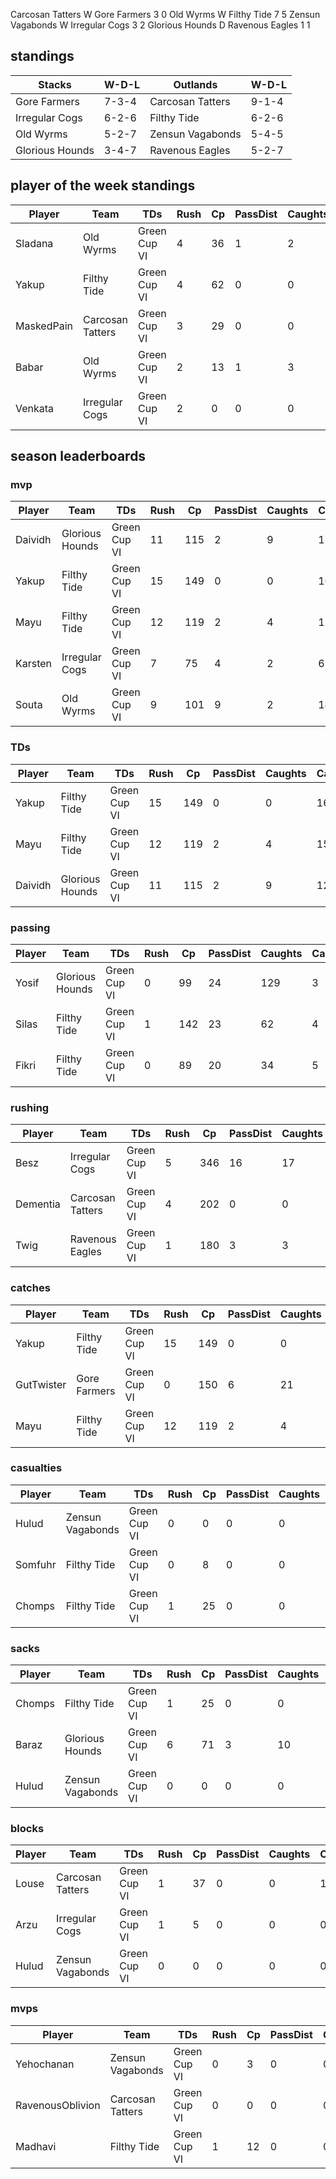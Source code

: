 Carcosan Tatters W Gore Farmers 3 0
Old Wyrms W Filthy Tide 7 5
Zensun Vagabonds W Irregular Cogs 3 2
Glorious Hounds D Ravenous Eagles 1 1

## standings

| Stacks | W-D-L | Outlands | W-D-L |
|-------|-----|--|--|
| Gore Farmers | 7-3-4 | Carcosan Tatters | 9-1-4 |
| Irregular Cogs | 6-2-6 | Filthy Tide | 6-2-6 |
| Old Wyrms | 5-2-7 | Zensun Vagabonds | 5-4-5 |
| Glorious Hounds | 3-4-7 | Ravenous Eagles | 5-2-7 |

## player of the week standings

| Player      | Team             | TDs  | Rush | Cp   | PassDist | Caughts | Cas  | Blocks | Sacks | MVPs | SPP  |
|-------------|------------------|------|------|------|----------|---------|------|--------|-------|------|------|
| Sladana   | Old Wyrms        | Green Cup VI |    4 |   36 |    1 |        2 |      4 |     0 |    0 |      1 |     0 |    0 |   13 |
| Yakup     | Filthy Tide      | Green Cup VI |    4 |   62 |    0 |        0 |      5 |     0 |    0 |      2 |     0 |    0 |   12 |
| MaskedPain | Carcosan Tatters | Green Cup VI |    3 |   29 |    0 |        0 |      2 |     0 |    0 |      5 |     1 |    0 |    9 |
| Babar      | Old Wyrms        | Green Cup VI |    2 |   13 |    1 |        3 |      2 |     0 |    0 |      2 |     1 |    0 |    7 |
| Venkata   | Irregular Cogs   | Green Cup VI |    2 |    0 |    0 |        0 |      1 |     0 |    0 |      4 |     0 |    0 |    6 |

## season leaderboards

### mvp

| Player            | Team             | TDs  | Rush | Cp   | PassDist | Caughts | Cas  | Blocks | Sacks | MVPs | SPP  |
|-------------------|------------------|------|------|------|----------|---------|------|--------|-------|------|------|
| Daividh | Glorious Hounds | Green Cup VI |   11 |  115 |    2 |        9 |     12 |     1 |    0 |     15 |     0 |    3 |   52 |
| Yakup   | Filthy Tide     | Green Cup VI |   15 |  149 |    0 |        0 |     16 |     0 |    1 |     10 |     1 |    0 |   47 |
| Mayu    | Filthy Tide     | Green Cup VI |   12 |  119 |    2 |        4 |     15 |     0 |    0 |     14 |     1 |    1 |   43 |
| Karsten | Irregular Cogs  | Green Cup VI |    7 |   75 |    4 |        2 |      6 |     0 |    4 |     57 |     4 |    2 |   43 |
| Souta   | Old Wyrms       | Green Cup VI |    9 |  101 |    9 |        2 |     14 |     0 |    0 |     18 |     1 |    1 |   41 |

### TDs

| Player            | Team             | TDs  | Rush | Cp   | PassDist | Caughts | Cas  | Blocks | Sacks | MVPs | SPP  |
|-------------------|------------------|------|------|------|----------|---------|------|--------|-------|------|------|
| Yakup   | Filthy Tide     | Green Cup VI |   15 |  149 |    0 |        0 |     16 |     0 |    1 |     10 |     1 |    0 |   47 |
| Mayu    | Filthy Tide     | Green Cup VI |   12 |  119 |    2 |        4 |     15 |     0 |    0 |     14 |     1 |    1 |   43 |
| Daividh | Glorious Hounds | Green Cup VI |   11 |  115 |    2 |        9 |     12 |     1 |    0 |     15 |     0 |    3 |   52 |

### passing

| Player            | Team             | TDs  | Rush | Cp   | PassDist | Caughts | Cas  | Blocks | Sacks | MVPs | SPP  |
|-------------------|------------------|------|------|------|----------|---------|------|--------|-------|------|------|
| Yosif | Glorious Hounds | Green Cup VI |    0 |   99 |   24 |      129 |      3 |     0 |    0 |      6 |     0 |    1 |   29 |
| Silas | Filthy Tide     | Green Cup VI |    1 |  142 |   23 |       62 |      4 |     1 |    1 |     15 |     2 |    1 |   35 |
| Fikri | Filthy Tide     | Green Cup VI |    0 |   89 |   20 |       34 |      5 |     0 |    2 |     21 |     0 |    2 |   34 |

### rushing

| Player            | Team             | TDs  | Rush | Cp   | PassDist | Caughts | Cas  | Blocks | Sacks | MVPs | SPP  |
|-------------------|------------------|------|------|------|----------|---------|------|--------|-------|------|------|
| Besz     | Irregular Cogs   | Green Cup VI |    5 |  346 |   16 |       17 |      2 |     0 |    0 |     12 |     0 |    1 |   36 |
| Dementia | Carcosan Tatters | Green Cup VI |    4 |  202 |    0 |        0 |      5 |     1 |    4 |     43 |     4 |    0 |   22 |
| Twig     | Ravenous Eagles  | Green Cup VI |    1 |  180 |    3 |        3 |      3 |     0 |    1 |     21 |     1 |    1 |   13 |


### catches

| Player            | Team             | TDs  | Rush | Cp   | PassDist | Caughts | Cas  | Blocks | Sacks | MVPs | SPP  |
|-------------------|------------------|------|------|------|----------|---------|------|--------|-------|------|------|
| Yakup      | Filthy Tide  | Green Cup VI |   15 |  149 |    0 |        0 |     16 |     0 |    1 |     10 |     1 |    0 |   47 |
| GutTwister | Gore Farmers | Green Cup VI |    0 |  150 |    6 |       21 |     15 |     0 |    0 |     18 |     0 |    0 |    6 |
| Mayu       | Filthy Tide  | Green Cup VI |   12 |  119 |    2 |        4 |     15 |     0 |    0 |     14 |     1 |    1 |   43 |

### casualties

| Player            | Team             | TDs  | Rush | Cp   | PassDist | Caughts | Cas  | Blocks | Sacks | MVPs | SPP  |
|-------------------|------------------|------|------|------|----------|---------|------|--------|-------|------|------|
| Hulud   | Zensun Vagabonds | Green Cup VI |    0 |    0 |    0 |        0 |      0 |     0 |   11 |    124 |     6 |    0 |   22 |
| Somfuhr | Filthy Tide      | Green Cup VI |    0 |    8 |    0 |        0 |      0 |     0 |    8 |    123 |     2 |    1 |   21 |
| Chomps  | Filthy Tide      | Green Cup VI |    1 |   25 |    0 |        0 |      1 |     0 |    7 |     94 |    10 |    1 |   22 |


### sacks

| Player            | Team             | TDs  | Rush | Cp   | PassDist | Caughts | Cas  | Blocks | Sacks | MVPs | SPP  |
|-------------------|------------------|------|------|------|----------|---------|------|--------|-------|------|------|
| Chomps | Filthy Tide      | Green Cup VI |    1 |   25 |    0 |        0 |      1 |     0 |    7 |     94 |    10 |    1 |   22 |
| Baraz  | Glorious Hounds  | Green Cup VI |    6 |   71 |    3 |       10 |      4 |     1 |    2 |     17 |    10 |    1 |   32 |
| Hulud  | Zensun Vagabonds | Green Cup VI |    0 |    0 |    0 |        0 |      0 |     0 |   11 |    124 |     6 |    0 |   22 |


### blocks

| Player            | Team             | TDs  | Rush | Cp   | PassDist | Caughts | Cas  | Blocks | Sacks | MVPs | SPP  |
|-------------------|------------------|------|------|------|----------|---------|------|--------|-------|------|------|
| Louse | Carcosan Tatters | Green Cup VI |    1 |   37 |    0 |        0 |      1 |     0 |    2 |    138 |     1 |    1 |   12 |
| Arzu  | Irregular Cogs   | Green Cup VI |    1 |    5 |    0 |        0 |      0 |     0 |    5 |    133 |     6 |    3 |   28 |
| Hulud | Zensun Vagabonds | Green Cup VI |    0 |    0 |    0 |        0 |      0 |     0 |   11 |    124 |     6 |    0 |   22 |


### mvps

| Player            | Team             | TDs  | Rush | Cp   | PassDist | Caughts | Cas  | Blocks | Sacks | MVPs | SPP  |
|-------------------|------------------|------|------|------|----------|---------|------|--------|-------|------|------|
| Yehochanan        | Zensun Vagabonds | Green Cup VI |    0 |    3 |    0 |        0 |      0 |     0 |    2 |     29 |     5 |    4 |   24 |
| RavenousOblivion | Carcosan Tatters | Green Cup VI |    0 |    0 |    0 |        0 |      0 |     0 |    3 |     78 |     0 |    4 |   26 |
| Madhavi          | Filthy Tide      | Green Cup VI |    1 |   12 |    0 |        0 |      1 |     1 |    4 |     70 |     3 |    3 |   28 |
